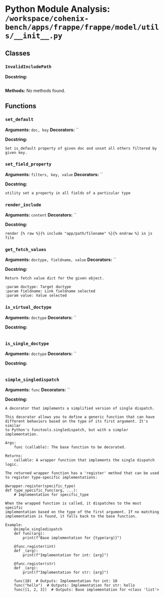 # Python Module Analysis: `/workspace/cohenix-bench/apps/frappe/frappe/model/utils/__init__.py`

## Classes

### `InvalidIncludePath`


**Docstring:**
```

```

**Methods:**
No methods found.




## Functions

### `set_default`
**Arguments:** `doc, key`
**Decorators:** ``

**Docstring:**
```
Set is_default property of given doc and unset all others filtered by given key.
```
### `set_field_property`
**Arguments:** `filters, key, value`
**Decorators:** ``

**Docstring:**
```
utility set a property in all fields of a particular type
```
### `render_include`
**Arguments:** `content`
**Decorators:** ``

**Docstring:**
```
render {% raw %}{% include "app/path/filename" %}{% endraw %} in js file
```
### `get_fetch_values`
**Arguments:** `doctype, fieldname, value`
**Decorators:** ``

**Docstring:**
```
Return fetch value dict for the given object.

:param doctype: Target doctype
:param fieldname: Link fieldname selected
:param value: Value selected
```
### `is_virtual_doctype`
**Arguments:** `doctype`
**Decorators:** ``

**Docstring:**
```

```
### `is_single_doctype`
**Arguments:** `doctype`
**Decorators:** ``

**Docstring:**
```

```
### `simple_singledispatch`
**Arguments:** `func`
**Decorators:** ``

**Docstring:**
```
A decorator that implements a simplified version of single dispatch.

This decorator allows you to define a generic function that can have
different behaviors based on the type of its first argument. It's similar
to Python's functools.singledispatch, but with a simpler implementation.

Args:
    func (callable): The base function to be decorated.

Returns:
    callable: A wrapper function that implements the single dispatch logic.

The returned wrapper function has a 'register' method that can be used
to register type-specific implementations:

@wrapper.register(specific_type)
def type_specific_func(arg, ...):
    # Implementation for specific_type

When the wrapped function is called, it dispatches to the most specific
implementation based on the type of the first argument. If no matching
implementation is found, it falls back to the base function.

Example:
    @simple_singledispatch
    def func(arg):
        print(f"Base implementation for {type(arg)}")

    @func.register(int)
    def _(arg):
        print(f"Implementation for int: {arg}")

    @func.register(str)
    def _(arg):
        print(f"Implementation for str: {arg}")

    func(10)  # Outputs: Implementation for int: 10
    func("hello")  # Outputs: Implementation for str: hello
    func([1, 2, 3])  # Outputs: Base implementation for <class 'list'>
```

